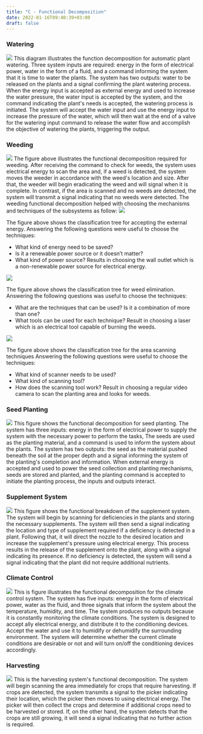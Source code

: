 ```yaml
---
title: "C - Functional Decomposition"
date: 2022-01-16T09:40:39+03:00
draft: false
---
```


### Watering
![](https://raw.githubusercontent.com/me459ku/Automated-Farming/16131ecf0a98884adcfbc39a55c8f002ee84aba6/img/Watering.png)
This diagram illustrates the function decomposition for automatic plant watering. Three system inputs are required: energy in the form of electrical power, water in the form of a fluid, and a command informing the system that it is time to water the plants. The system has two outputs: water to be released on the plants and a signal confirming the plant watering process. When the energy input is accepted as external energy and used to increase the water pressure, the water input is accepted by the system, and the command indicating the plant's needs is accepted, the watering process is initiated.
The system will accept the water input and use the energy input to increase the pressure of the water, which will then wait at the end of a valve for the watering input command to release the water flow and accomplish the objective of watering the plants, triggering the output.
### Weeding
![](https://raw.githubusercontent.com/me459ku/Automated-Farming/16131ecf0a98884adcfbc39a55c8f002ee84aba6/img/Weeding.png)
The figure above illustrates the functional decomposition required for weeding. After receiving the command to check for weeds, the system uses electrical energy to scan the area and, if a weed is detected, the system moves the weeder in accordance with the weed's location and size. After that, the weeder will begin eradicating the weed and will signal when it is complete. In contrast, if the area is scanned and no weeds are detected, the system will transmit a signal indicating that no weeds were detected.
The weeding functional decomposition helped with choosing the mechanisms and techniques of the subsystems as follow:
![](https://raw.githubusercontent.com/me459ku/Automated-Farming/16131ecf0a98884adcfbc39a55c8f002ee84aba6/img/TreeEnergy.jpeg)


The figure above shows the classification tree for accepting the external energy. Answering the following questions were useful to choose the techniques:
- What kind of energy need to be saved?
- Is it a renewable power source or it doesn’t matter?
- What kind of power source?
Results in choosing the wall outlet which is a non-renewable power source for electrical energy.

![](https://raw.githubusercontent.com/me459ku/Automated-Farming/16131ecf0a98884adcfbc39a55c8f002ee84aba6/img/TreeWeed.jpeg)

The figure above shows the classification tree for weed elimination. Answering the following questions was useful to choose the techniques:
- What are the techniques that can be used? Is it a combination of more than one?
- What tools can be used for each technique?
Result in choosing a laser which is an electrical tool capable of burning the weeds.

![](https://raw.githubusercontent.com/me459ku/Automated-Farming/16131ecf0a98884adcfbc39a55c8f002ee84aba6/img/TreeScan.jpeg)

The figure above shows the classification tree for the area scanning techniques Answering the following questions were useful to choose the techniques:
- What kind of scanner needs to be used?
- What kind of scanning tool?
- How does the scanning tool work?
Result in choosing a regular video camera to scan the planting area and looks for weeds.
### Seed Planting
![](https://raw.githubusercontent.com/me459ku/Automated-Farming/16131ecf0a98884adcfbc39a55c8f002ee84aba6/img/SeedPlanting.png)
This figure shows the functional decomposition for seed planting. The system has three inputs: energy in the form of electrical power to supply the system with the necessary power to perform the tasks, The seeds are used as the planting material, and a command is used to inform the system about the plants. The system has two outputs: the seed as the material pushed beneath the soil at the proper depth and a signal informing the system of the planting's completion and information. When external energy is accepted and used to power the seed collection and planting mechanisms, seeds are stored and planted, and the planting command is accepted to initiate the planting process, the inputs and outputs interact.
### Supplement System
![](https://raw.githubusercontent.com/me459ku/Automated-Farming/16131ecf0a98884adcfbc39a55c8f002ee84aba6/img/SupplementSystem.png)
This figure shows the functional breakdown of the supplement system. The system will begin by scanning for deficiencies in the plants and storing the necessary supplements. The system will then send a signal indicating the location and type of supplement required if a deficiency is detected in a plant. Following that, it will direct the nozzle to the desired location and increase the supplement's pressure using electrical energy. This process results in the release of the supplement onto the plant, along with a signal indicating its presence. If no deficiency is detected, the system will send a signal indicating that the plant did not require additional nutrients.
### Climate Control
![](https://raw.githubusercontent.com/me459ku/Automated-Farming/16131ecf0a98884adcfbc39a55c8f002ee84aba6/img/ClimateControl.png)
This is figure illustrates the functional decomposition for the climate control system. The system has five inputs: energy in the form of electrical power, water as the fluid, and three signals that inform the system about the temperature, humidity, and time. The system produces no outputs because it is constantly monitoring the climate conditions. The system is designed to accept ally electrical energy, and distribute it to the conditioning devices. Accept the water and use it to humidify or dehumidify the surrounding environment. The system will determine whether the current climate conditions are desirable or not and will turn on/off the conditioning devices accordingly.
### Harvesting
![](https://raw.githubusercontent.com/me459ku/Automated-Farming/16131ecf0a98884adcfbc39a55c8f002ee84aba6/img/Harvesting.png)
This is the harvesting system's functional decomposition. The system will begin scanning the area immediately for crops that require harvesting. If crops are detected, the system transmits a signal to the picker indicating their location, which the picker then moves to using electrical energy. The picker will then collect the crops and determine if additional crops need to be harvested or stored. If, on the other hand, the system detects that the crops are still growing, it will send a signal indicating that no further action is required.
